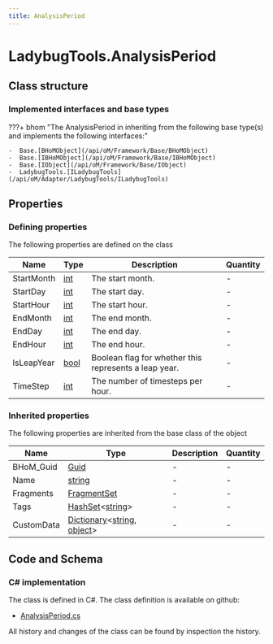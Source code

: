 ```yaml
---
title: AnalysisPeriod
---
```


# LadybugTools.AnalysisPeriod



## Class structure

### Implemented interfaces and base types

???+ bhom "The AnalysisPeriod in inheriting from the following base type(s) and implements the following interfaces:"

    -  Base.[BHoMObject](/api/oM/Framework/Base/BHoMObject)
    -  Base.[IBHoMObject](/api/oM/Framework/Base/IBHoMObject)
    -  Base.[IObject](/api/oM/Framework/Base/IObject)
    -  LadybugTools.[ILadybugTools](/api/oM/Adapter/LadybugTools/ILadybugTools)


## Properties



### Defining properties

The following properties are defined on the class

| Name             | Type             | Description      | Quantity         |
|------------------|------------------|------------------|------------------|
| StartMonth | [int](https://learn.microsoft.com/en-us/dotnet/api/System.Int32?view=netstandard-2.0) | The start month. | - |
| StartDay | [int](https://learn.microsoft.com/en-us/dotnet/api/System.Int32?view=netstandard-2.0) | The start day. | - |
| StartHour | [int](https://learn.microsoft.com/en-us/dotnet/api/System.Int32?view=netstandard-2.0) | The start hour. | - |
| EndMonth | [int](https://learn.microsoft.com/en-us/dotnet/api/System.Int32?view=netstandard-2.0) | The end month. | - |
| EndDay | [int](https://learn.microsoft.com/en-us/dotnet/api/System.Int32?view=netstandard-2.0) | The end day. | - |
| EndHour | [int](https://learn.microsoft.com/en-us/dotnet/api/System.Int32?view=netstandard-2.0) | The end hour. | - |
| IsLeapYear | [bool](https://learn.microsoft.com/en-us/dotnet/api/System.Boolean?view=netstandard-2.0) | Boolean flag for whether this represents a leap year. | - |
| TimeStep | [int](https://learn.microsoft.com/en-us/dotnet/api/System.Int32?view=netstandard-2.0) | The number of timesteps per hour. | - |


### Inherited properties
The following properties are inherited from the base class of the object

| Name             | Type             | Description      | Quantity         |
|------------------|------------------|------------------|------------------|
| BHoM_Guid | [Guid](https://learn.microsoft.com/en-us/dotnet/api/System.Guid?view=netstandard-2.0) | - | - |
| Name | [string](https://learn.microsoft.com/en-us/dotnet/api/System.String?view=netstandard-2.0) | - | - |
| Fragments | [FragmentSet](/api/oM/Framework/Base/FragmentSet) | - | - |
| Tags | [HashSet](https://learn.microsoft.com/en-us/dotnet/api/System.Collections.Generic.HashSet-1?view=netstandard-2.0)&lt;[string](https://learn.microsoft.com/en-us/dotnet/api/System.String?view=netstandard-2.0)&gt; | - | - |
| CustomData | [Dictionary](https://learn.microsoft.com/en-us/dotnet/api/System.Collections.Generic.Dictionary-2?view=netstandard-2.0)&lt;[string](https://learn.microsoft.com/en-us/dotnet/api/System.String?view=netstandard-2.0), [object](https://learn.microsoft.com/en-us/dotnet/api/System.Object?view=netstandard-2.0)&gt; | - | - |


## Code and Schema

### C# implementation

The class is defined in C#. The class definition is available on github:

- [AnalysisPeriod.cs](https://github.com/BHoM/LadybugTools_Toolkit/blob/develop/LadybugTools_oM/MetaData/AnalysisPeriod.cs)

All history and changes of the class can be found by inspection the history.
